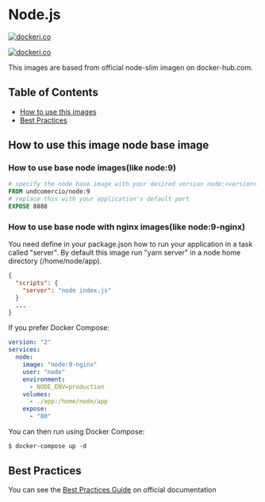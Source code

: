 # Node.js

[![dockeri.co](http://dockeri.co/image/undcomercio/node-9)](https://hub.docker.com/r/undcomercio/node-9/)

[![dockeri.co](http://dockeri.co/image/undcomercio/node-9-nginx)](https://hub.docker.com/r/undcomercio/node-9-nginx/)

This images are based from official node-slim imagen on docker-hub.com.

## Table of Contents

  - [How to use this images](#how-to-use-this-image)
  - [Best Practices](#best-practices)

## How to use this image node base image

### How to use base node images(like node:9)

```dockerfile
# specify the node base image with your desired version node:<version>
FROM undcomercio/node:9
# replace this with your application's default port
EXPOSE 8888
```
### How to use base node with nginx images(like node:9-nginx)

You need define in your package.json how to run your application in a task called "server". By default this image run "yarn server" in a node home directory (/home/node/app).
``` json
{
  "scripts": {
    "server": "node index.js"
  }
  ...
}
```
If you prefer Docker Compose:

```yml
version: "2"
services:
  node:
    image: "node:9-nginx"
    user: "node"
    environment:
      - NODE_ENV=production
    volumes:
      - ./app:/home/node/app
    expose:
      - "80"
```

You can then run using Docker Compose:

```console
$ docker-compose up -d
```

## Best Practices

You can see the [Best Practices Guide](https://github.com/nodejs/docker-node/blob/7fea7b033c5a292dd74199d2ba0fbb161f75aa0d/docs/BestPractices.md) on official documentation